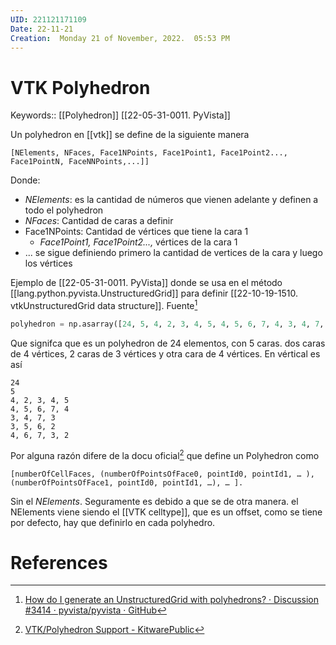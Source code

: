 ```yaml
---
UID: 221121171109
Date: 22-11-21
Creation:  Monday 21 of November, 2022.  05:53 PM
---
```


# VTK Polyhedron

Keywords:: [[Polyhedron]] [[22-05-31-0011. PyVista]]

Un polyhedron en [[vtk]] se define de la siguiente manera

```
[NElements, NFaces, Face1NPoints, Face1Point1, Face1Point2..., Face1PointN, FaceNNPoints,...]]
```

Donde: 

- *NElements*:  es la cantidad de números que vienen adelante y definen a todo el polyhedron
- *NFaces*: Cantidad de caras a definir
- Face1NPoints: Cantidad de vértices que tiene la cara 1
	- *Face1Point1, Face1Point2...,* vértices de la cara 1
- ... se sigue definiendo primero la cantidad de vertices de la cara y luego los vértices

Ejemplo de [[22-05-31-0011. PyVista]] donde se usa en el método [[lang.python.pyvista.UnstructuredGrid]] para definir [[22-10-19-1510.  vtkUnstructuredGrid data structure]]. Fuente[^2]


```python
polyhedron = np.asarray([24, 5, 4, 2, 3, 4, 5, 4, 5, 6, 7, 4, 3, 4, 7, 3, 3, 5, 6, 2, 4, 6, 7, 3, 2])
```

Que signifca que es un polyhedron de 24 elementos, con 5 caras. dos caras de 4 vértices, 2 caras de 3 vértices y otra cara de 4 vértices. En vértical es así


```
24
5
4, 2, 3, 4, 5
4, 5, 6, 7, 4
3, 4, 7, 3
3, 5, 6, 2
4, 6, 7, 3, 2
```

Por alguna razón difere de la docu oficial[^1] que define un Polyhedron como

```
[numberOfCellFaces, (numberOfPointsOfFace0, pointId0, pointId1, … ), (numberOfPointsOfFace1, pointId0, pointId1, …), … ]. 
```

Sin el *NElements*. Seguramente es debido a que se de otra manera. el NElements viene siendo el [[VTK celltype]], que es un offset, como se tiene por defecto, hay que definirlo en cada polyhedro.


# References

[^1]: [VTK/Polyhedron Support - KitwarePublic](https://vtk.org/Wiki/VTK/Polyhedron_Support)
[^2]: [How do I generate an UnstructuredGrid with polyhedrons? · Discussion #3414 · pyvista/pyvista · GitHub](https://github.com/pyvista/pyvista/discussions/3414)